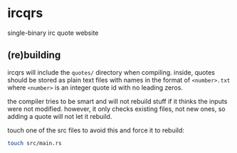# ircqrs
single-binary irc quote website

## (re)building
ircqrs will include the `quotes/` directory when compiling.
inside, quotes should be stored as plain text files with
names in the format of `<number>.txt` where `<number>` is an
integer quote id with no leading zeros.

the compiler tries to be smart and will not rebuild stuff if
it thinks the inputs were not modified. however, it only
checks existing files, not new ones, so adding a quote will
not let it rebuild.

touch one of the src files to avoid this and force it to
rebuild:

```sh
touch src/main.rs
```

